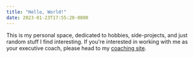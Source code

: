 ```yaml
---
title: "Hello, World!"
date: 2023-01-23T17:55:20-0800
---
```


This is my personal space, dedicated to hobbies, side-projects, and just random stuff I find interesting. If you're interested in working with me as your executive coach, please head to my [coaching site](https://sudarkoff.com).
